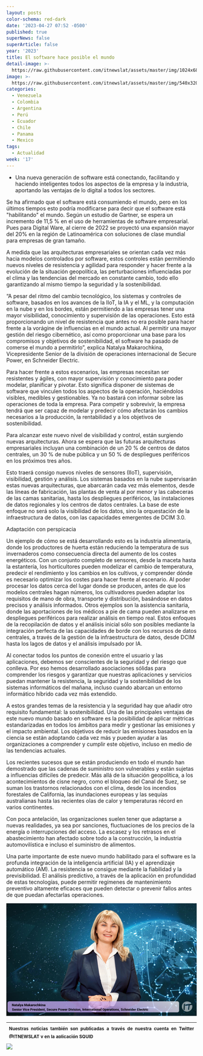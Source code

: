 ```yaml
---
layout: posts
color-schema: red-dark
date: '2023-04-27 07:52 -0500'
published: true
superNews: false
superArticle: false
year: '2023'
title: El software hace posible el mundo
detail-image: >-
  https://raw.githubusercontent.com/itnewslat/assets/master/img/1024x680/Natalya-Makarochkina-g.jpg
image: >-
  https://raw.githubusercontent.com/itnewslat/assets/master/img/540x320/Natalya-Makarochkina-p.jpg
categories:
  - Venezuela
  - Colombia
  - Argentina
  - Perú
  - Ecuador
  - Chile
  - Panama
  - Mexico
tags:
  - Actualidad
week: '17'
---
```

- Una nueva generación de software está conectando, facilitando y haciendo inteligentes todos los aspectos de la empresa y la industria, aportando las ventajas de lo digital a todos los sectores.

Se ha afirmado que el software está consumiendo el mundo, pero en los últimos tiempos esto podría modificarse para decir que el software está "habilitando" el mundo. Según un estudio de Gartner, se espera un incremento de 11,5 % en el uso de herramientas de software empresarial. Pues para Digital Ware, al cierre de 2022 se proyectó una expansión mayor del 20% en la región de Latinoamérica con soluciones de clase mundial para empresas de gran tamaño.

A medida que las arquitecturas empresariales se orientan cada vez más hacia modelos controlados por software, estos controles están permitiendo nuevos niveles de resistencia y agilidad para responder y hacer frente a la evolución de la situación geopolítica, las perturbaciones influenciadas por el clima y las tendencias del mercado en constante cambio, todo ello garantizando al mismo tiempo la seguridad y la sostenibilidad.

“A pesar del ritmo del cambio tecnológico, los sistemas y controles de software, basados en los avances de la IIoT, la IA y el ML, y la computación en la nube y en los bordes, están permitiendo a las empresas tener una mayor visibilidad, conocimiento y supervisión de las operaciones. Esto está proporcionando un nivel de resistencia que antes no era posible para hacer frente a la vorágine de influencias en el mundo actual. Al permitir una mayor gestión del riesgo cibernético, así como proporcionar una base para los compromisos y objetivos de sostenibilidad, el software ha pasado de comerse el mundo a permitirlo”, explica Natalya Makarochkina, Vicepresidente Senior de la división de operaciones internacional de Secure Power, en Schneider Electric. 

Para hacer frente a estos escenarios, las empresas necesitan ser resistentes y ágiles, con mayor supervisión y conocimiento para poder modelar, planificar y pivotar. Esto significa disponer de sistemas de software que vinculen todos los aspectos de la operación, haciéndolos visibles, medibles y gestionables. Ya no bastará con informar sobre las operaciones de toda la empresa. Para competir y sobrevivir, la empresa tendrá que ser capaz de modelar y predecir cómo afectarán los cambios necesarios a la producción, la rentabilidad y a los objetivos de sostenibilidad.

Para alcanzar este nuevo nivel de visibilidad y control, están surgiendo nuevas arquitecturas. Ahora se espera que las futuras arquitecturas empresariales incluyan una combinación de un 20 % de centros de datos centrales, un 30 % de nube pública y un 50 % de despliegues periféricos en los próximos tres años.

Esto traerá consigo nuevos niveles de sensores (IIoT), supervisión, visibilidad, gestión y análisis. Los sistemas basados en la nube supervisarán estas nuevas arquitecturas, que abarcarán cada vez más elementos, desde las líneas de fabricación, las plantas de venta al por menor y las cabeceras de las camas sanitarias, hasta los despliegues periféricos, las instalaciones de datos regionales y los centros de datos centrales. La base de este enfoque no será solo la visibilidad de los datos, sino la orquestación de la infraestructura de datos, con las capacidades emergentes de DCIM 3.0.

Adaptación con perspicacia

Un ejemplo de cómo se está desarrollando esto es la industria alimentaria, donde los productores de huerta están reduciendo la temperatura de sus invernaderos como consecuencia directa del aumento de los costes energéticos. Con un conjunto completo de sensores, desde la maceta hasta la estantería, los horticultores pueden modelizar el cambio de temperatura, predecir el rendimiento y los cambios en los cultivos, y comprender dónde es necesario optimizar los costes para hacer frente al escenario. Al poder procesar los datos cerca del lugar donde se producen, antes de que los modelos centrales hagan números, los cultivadores pueden adaptar los requisitos de mano de obra, transporte y distribución, basándose en datos precisos y análisis informados. Otros ejemplos son la asistencia sanitaria, donde las aportaciones de los médicos a pie de cama pueden analizarse en despliegues periféricos para realizar análisis en tiempo real. 
Estos enfoques de la recopilación de datos y el análisis inicial sólo son posibles mediante la integración perfecta de las capacidades de borde con los recursos de datos centrales, a través de la gestión de la infraestructura de datos, desde DCIM hasta los lagos de datos y el análisis impulsado por IA.

Al conectar todos los puntos de conexión entre el usuario y las aplicaciones, debemos ser conscientes de la seguridad y del riesgo que conlleva. 
Por eso hemos desarrollado asociaciones sólidas para comprender los riesgos y garantizar que nuestras aplicaciones y servicios puedan mantener la resistencia, la seguridad y la sostenibilidad de los sistemas informáticos del mañana, incluso cuando abarcan un entorno informático híbrido cada vez más extendido.

A estos grandes temas de la resistencia y la seguridad hay que añadir otro requisito fundamental: la sostenibilidad. Una de las principales ventajas de este nuevo mundo basado en software es la posibilidad de aplicar métricas estandarizadas en todos los ámbitos para medir y gestionar las emisiones y el impacto ambiental. Los objetivos de reducir las emisiones basados en la ciencia se están adoptando cada vez más y pueden ayudar a las organizaciones a comprender y cumplir este objetivo, incluso en medio de las tendencias actuales.


Los recientes sucesos que se están produciendo en todo el mundo han demostrado que las cadenas de suministro son vulnerables y están sujetas a influencias difíciles de predecir. Más allá de la situación geopolítica, a los acontecimientos de cisne negro, como el bloqueo del Canal de Suez, se suman los trastornos relacionados con el clima, desde los incendios forestales de California, las inundaciones europeas y las sequías australianas hasta las recientes olas de calor y temperaturas récord en varios continentes.

Con poca antelación, las organizaciones suelen tener que adaptarse a nuevas realidades, ya sea por sanciones, fluctuaciones de los precios de la energía o interrupciones del acceso. La escasez y los retrasos en el abastecimiento han afectado sobre todo a la construcción, la industria automovilística e incluso el suministro de alimentos.


Una parte importante de este nuevo mundo habilitado para el software es la profunda integración de la inteligencia artificial (IA) y el aprendizaje automático (AM).  La resistencia se consigue mediante la fiabilidad y la previsibilidad. El análisis predictivo, a través de la aplicación en profundidad de estas tecnologías, puede permitir regímenes de mantenimiento preventivo altamente eficaces que pueden detectar o prevenir fallos antes de que puedan afectarlas operaciones.

![](https://raw.githubusercontent.com/itnewslat/assets/master/img/540x320/Natalya-Makarochkina-p.jpg)

<table style="height: 42px;" width="569">
<tbody>
<tr>
<td style="text-align: justify;"><sub><strong>Nuestras noticias también son publicadas a través de nuestra cuenta en Twitter <a href="https://twitter.com/itnewslat?lang=es">@ITNEWSLAT</a> y en la aplicación <a href="https://squidapp.co/en/">SQUID</a></strong></sub></td>
</tr>
</tbody>
</table>
<img src="https://tracker.metricool.com/c3po.jpg?hash=56f88a41e39ab42c063cc51676587a04"/>